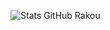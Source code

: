 <!--![Top Langs](https://github-readme-stats.vercel.app/api/top-langs/?username=rakou-fr&layout=compact&theme=radical)-->
![Stats GitHub Rakou](https://github-readme-stats.vercel.app/api?username=rakou-fr&show_icons=true&theme=radical)
<!--
**rakou-fr/rakou-fr** is a ✨ _special_ ✨ repository because its `README.md` (this file) appears on your GitHub profile.

Here are some ideas to get you started:

- 🔭 I’m currently working on ...
- 🌱 I’m currently learning ...
- 👯 I’m looking to collaborate on ...
- 🤔 I’m looking for help with ...
- 💬 Ask me about ...
- 📫 How to reach me: ...
- 😄 Pronouns: ...
- ⚡ Fun fact: ...
-->
